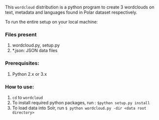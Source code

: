 This `wordcloud` distribution is a python program to create 3 wordclouds on text, metadata and languages found in Polar dataset respectively.

To run the entire setup on your local machine:

### Files present

1. wordcloud.py, setup.py
2. *.json: JSON data files

### Prerequisites:

1. Python 2.x or 3.x

### How to use:

1. `cd` to `wordcloud`
2. To install required python packages, run : `$python setup.py install`
3. To load data into Solr, run `$ python wordcloud.py -dir <data root directory>`
